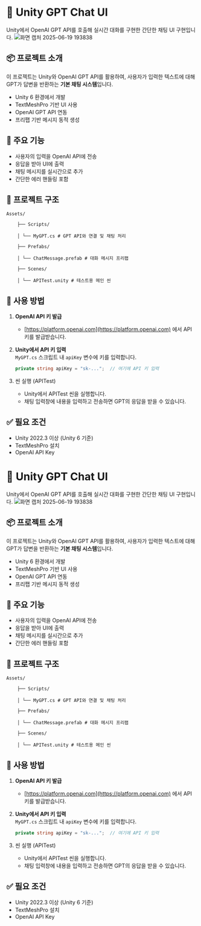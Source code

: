 # 💬 Unity GPT Chat UI

Unity에서 OpenAI GPT API를 호출해 실시간 대화를 구현한 간단한 채팅 UI 구현입니다.
![화면 캡처 2025-06-19 193838](https://github.com/user-attachments/assets/c8f777e5-e27c-426b-b65a-05e1433bb068)





## 📦 프로젝트 소개
이 프로젝트는 Unity와 OpenAI GPT API를 활용하여, 사용자가 입력한 텍스트에 대해 GPT가 답변을 반환하는 **기본 채팅 시스템**입니다.
- Unity 6 환경에서 개발
- TextMeshPro 기반 UI 사용
- OpenAI GPT API 연동
- 프리팹 기반 메시지 동적 생성
  

## 🧩 주요 기능
- 사용자의 입력을 OpenAI API에 전송
- 응답을 받아 UI에 출력
- 채팅 메시지를 실시간으로 추가
- 간단한 에러 핸들링 포함


## 📁 프로젝트 구조
    Assets/

        ├── Scripts/

        │ └── MyGPT.cs # GPT API와 연결 및 채팅 처리

        ├── Prefabs/

        │ └── ChatMessage.prefab # 대화 메시지 프리팹

        ├── Scenes/

        │ └── APITest.unity # 테스트용 메인 씬



## 🧪 사용 방법
1. **OpenAI API 키 발급**  
   - [https://platform.openai.com](https://platform.openai.com) 에서 API 키를 발급받습니다.

2. **Unity에서 API 키 입력**  
   `MyGPT.cs` 스크립트 내 `apiKey` 변수에 키를 입력합니다.

   ```csharp
   private string apiKey = "sk-...";  // 여기에 API 키 입력
3. 씬 실행 (APITest)
   - Unity에서 APITest 씬을 실행합니다.
   - 채팅 입력창에 내용을 입력하고 전송하면 GPT의 응답을 받을 수 있습니다.


## ✅ 필요 조건
- Unity 2022.3 이상 (Unity 6 기준)
- TextMeshPro 설치
- OpenAI API Key

# 💬 Unity GPT Chat UI

Unity에서 OpenAI GPT API를 호출해 실시간 대화를 구현한 간단한 채팅 UI 구현입니다.
![화면 캡처 2025-06-19 193838](https://github.com/user-attachments/assets/c8f777e5-e27c-426b-b65a-05e1433bb068)





## 📦 프로젝트 소개
이 프로젝트는 Unity와 OpenAI GPT API를 활용하여, 사용자가 입력한 텍스트에 대해 GPT가 답변을 반환하는 **기본 채팅 시스템**입니다.
- Unity 6 환경에서 개발
- TextMeshPro 기반 UI 사용
- OpenAI GPT API 연동
- 프리팹 기반 메시지 동적 생성
  

## 🧩 주요 기능
- 사용자의 입력을 OpenAI API에 전송
- 응답을 받아 UI에 출력
- 채팅 메시지를 실시간으로 추가
- 간단한 에러 핸들링 포함


## 📁 프로젝트 구조
    Assets/

        ├── Scripts/

        │ └── MyGPT.cs # GPT API와 연결 및 채팅 처리

        ├── Prefabs/

        │ └── ChatMessage.prefab # 대화 메시지 프리팹

        ├── Scenes/

        │ └── APITest.unity # 테스트용 메인 씬



## 🧪 사용 방법
1. **OpenAI API 키 발급**  
   - [https://platform.openai.com](https://platform.openai.com) 에서 API 키를 발급받습니다.

2. **Unity에서 API 키 입력**  
   `MyGPT.cs` 스크립트 내 `apiKey` 변수에 키를 입력합니다.

   ```csharp
   private string apiKey = "sk-...";  // 여기에 API 키 입력
3. 씬 실행 (APITest)
   - Unity에서 APITest 씬을 실행합니다.
   - 채팅 입력창에 내용을 입력하고 전송하면 GPT의 응답을 받을 수 있습니다.


## ✅ 필요 조건
- Unity 2022.3 이상 (Unity 6 기준)
- TextMeshPro 설치
- OpenAI API Key
